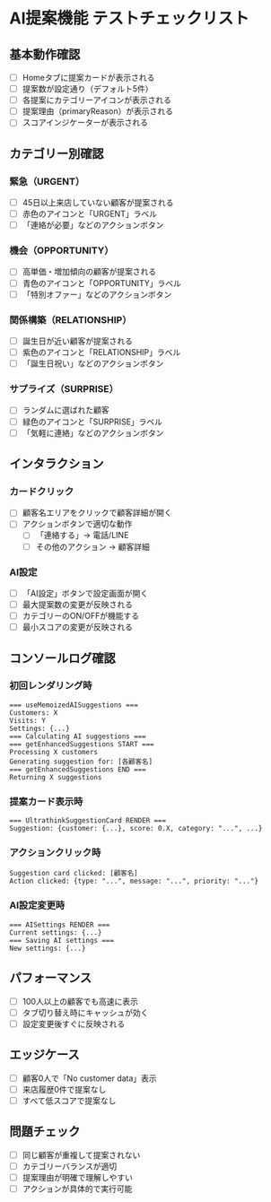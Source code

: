 # AI提案機能 テストチェックリスト

## 基本動作確認
- [ ] Homeタブに提案カードが表示される
- [ ] 提案数が設定通り（デフォルト5件）
- [ ] 各提案にカテゴリーアイコンが表示される
- [ ] 提案理由（primaryReason）が表示される
- [ ] スコアインジケーターが表示される

## カテゴリー別確認

### 緊急（URGENT）
- [ ] 45日以上来店していない顧客が提案される
- [ ] 赤色のアイコンと「URGENT」ラベル
- [ ] 「連絡が必要」などのアクションボタン

### 機会（OPPORTUNITY）
- [ ] 高単価・増加傾向の顧客が提案される
- [ ] 青色のアイコンと「OPPORTUNITY」ラベル
- [ ] 「特別オファー」などのアクションボタン

### 関係構築（RELATIONSHIP）
- [ ] 誕生日が近い顧客が提案される
- [ ] 紫色のアイコンと「RELATIONSHIP」ラベル
- [ ] 「誕生日祝い」などのアクションボタン

### サプライズ（SURPRISE）
- [ ] ランダムに選ばれた顧客
- [ ] 緑色のアイコンと「SURPRISE」ラベル
- [ ] 「気軽に連絡」などのアクションボタン

## インタラクション

### カードクリック
- [ ] 顧客名エリアをクリックで顧客詳細が開く
- [ ] アクションボタンで適切な動作
  - [ ] 「連絡する」→ 電話/LINE
  - [ ] その他のアクション → 顧客詳細

### AI設定
- [ ] 「AI設定」ボタンで設定画面が開く
- [ ] 最大提案数の変更が反映される
- [ ] カテゴリーのON/OFFが機能する
- [ ] 最小スコアの変更が反映される

## コンソールログ確認

### 初回レンダリング時
```
=== useMemoizedAISuggestions ===
Customers: X
Visits: Y
Settings: {...}
=== Calculating AI suggestions ===
=== getEnhancedSuggestions START ===
Processing X customers
Generating suggestion for: [各顧客名]
=== getEnhancedSuggestions END ===
Returning X suggestions
```

### 提案カード表示時
```
=== UltrathinkSuggestionCard RENDER ===
Suggestion: {customer: {...}, score: 0.X, category: "...", ...}
```

### アクションクリック時
```
Suggestion card clicked: [顧客名]
Action clicked: {type: "...", message: "...", priority: "..."}
```

### AI設定変更時
```
=== AISettings RENDER ===
Current settings: {...}
=== Saving AI settings ===
New settings: {...}
```

## パフォーマンス
- [ ] 100人以上の顧客でも高速に表示
- [ ] タブ切り替え時にキャッシュが効く
- [ ] 設定変更後すぐに反映される

## エッジケース
- [ ] 顧客0人で「No customer data」表示
- [ ] 来店履歴0件で提案なし
- [ ] すべて低スコアで提案なし

## 問題チェック
- [ ] 同じ顧客が重複して提案されない
- [ ] カテゴリーバランスが適切
- [ ] 提案理由が明確で理解しやすい
- [ ] アクションが具体的で実行可能